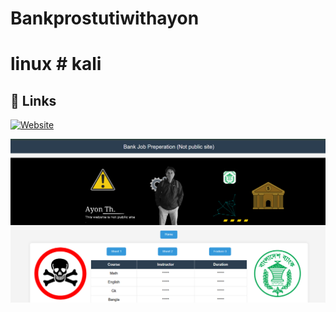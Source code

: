 # Bankprostutiwithayon 
# linux # kali
## 🔗 Links
[![Website](https://img.shields.io/badge/my_portfolio-000?style=for-the-badge&logo=ko-fi&logoColor=white)](https://jstrieb.github.io/link-lock/#eyJ2IjoiMC4wLjEiLCJlIjoiblg5T082SHp3QTEwc1JodW9weGtmOE5kU3BWU2NVcXZ6bklvUXI2TmphSFlNUUhWZ3Rmbmw4SVJUTXdoRlpFdXcxdDlVZy9DM292dEJHWGpCaGdaNGVxUCIsImgiOiJsaW51eCAvIGthbGkiLCJzIjoiYks3dGpRVkZKV2JIb0x5WXFnV3hudz09IiwiaSI6Im02WWl1RGRTQ1F5Z0R6SmoifQ==)
<!--  -->
![Logo](https://github.com/ayonthakur/Preperation_site2025/blob/main/Screenshot_12.png?raw=true) 
